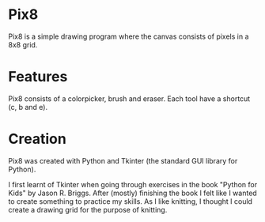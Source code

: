 # Pix8 
Pix8 is a simple drawing program where the canvas consists of pixels in a 8x8 grid.

# Features
Pix8 consists of a colorpicker, brush and eraser. Each tool have a shortcut (c, b and e).

# Creation
Pix8 was created with Python and Tkinter (the standard GUI library for Python).

I first learnt of Tkinter when going through exercises in the book "Python for Kids" by Jason R. Briggs. 
After (mostly) finishing the book I felt like I wanted to create something to practice my skills. 
As I like knitting, I thought I could create a drawing grid for the purpose of knitting.
